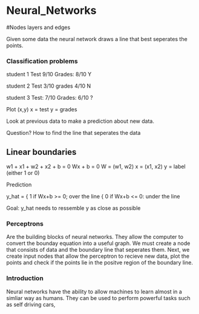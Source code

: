 # Neural_Networks

#Nodes layers and edges 

Given some data the neural network draws a line that best seperates the points. 

### Classification problems

student 1
Test 9/10
Grades: 8/10 Y 

student 2
Test 3/10
grades 4/10 N

student 3 
Test: 7/10
Grades: 6/10 ? 

Plot (x,y) x = test y = grades

Look at previous data to make a prediction about new data. 

Question? How to find the line that seperates the data

## Linear boundaries

w1 + x1 + w2 + x2 + b = 0
Wx + b = 0 
W = (w1, w2)
x = (x1, x2)
y = label (either 1 or 0)

Prediction 

y_hat = { 1 if Wx+b >= 0; over the line
        { 0 if Wx+b <= 0: under the line
        
Goal: y_hat needs to ressemble y as close as possible 


### Perceptrons 

Are the building blocks of neural networks. They allow the computer to convert the bounday equation into a useful graph.
We must create a node that consists of data and the boundary line that seperates them. Next, we create input nodes that allow the perceptron to recieve new data, plot the points and check if the points lie in the positve region of the boundary line. 















### Introduction



Neural networks have the ability to allow machines to learn almost in a simliar way as humans. They can be used to perform powerful tasks such as self driving cars, 
